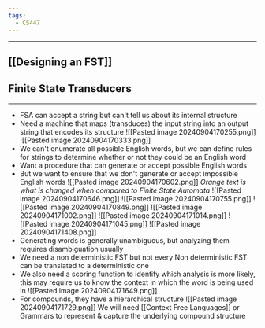 ```yaml
---
tags:
  - CS447
---
```

---
## [[Designing an FST]]
## Finite State Transducers
---
- FSA can accept a string but can't tell us about its internal structure
- Need a machine that maps (transduces) the input string into an output string that encodes its structure
![[Pasted image 20240904170255.png]]
![[Pasted image 20240904170333.png]]
- We can't enumerate all possible English words, but we can define rules for strings to determine whether or not they could be an English word
- Want a procedure that can generate or accept possible English words
- But we want to ensure that we don't generate or accept impossible English words
![[Pasted image 20240904170602.png]]
*Orange text is what is changed when compared to Finite State Automata*
![[Pasted image 20240904170646.png]]
![[Pasted image 20240904170755.png]]
![[Pasted image 20240904170849.png]]
![[Pasted image 20240904171002.png]]
![[Pasted image 20240904171014.png]]
![[Pasted image 20240904171045.png]]
![[Pasted image 20240904171408.png]]
- Generating words is generally unambiguous, but analyzing them requires disambiguation usually 
- We need a non deterministic FST but not every Non deterministic FST can be translated to a deterministic one 
- We also need a scoring function to identify which analysis is more likely, this may require us to know the context in which the word is being used in
![[Pasted image 20240904171649.png]]
- For compounds, they have a hierarchical structure
![[Pasted image 20240904171729.png]]
We will need [[Context Free Languages]] or Grammars to represent & capture the underlying compound structure